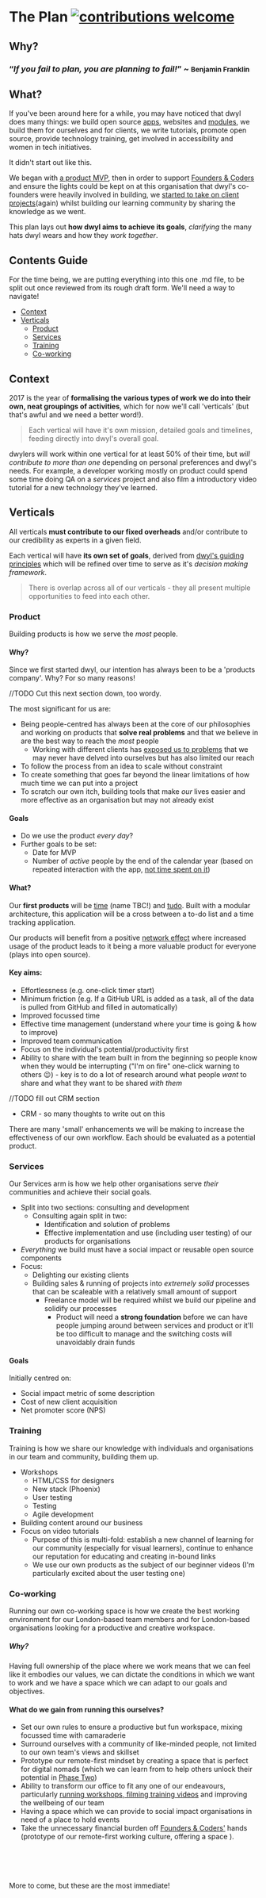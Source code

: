 # The Plan [![contributions welcome](https://img.shields.io/badge/contributions-welcome-brightgreen.svg?style=flat)](https://github.com/dwyl/phase-two/issues)


## Why?

### “_If you fail to plan, you are planning to fail!_” ~ <small>Benjamin Franklin</small>


## What?

If you've been around here for a while, you may have noticed that dwyl does many things:
we build open source [apps](https://github.com/dwyl/time), websites and [modules](https://github.com/dwyl/hapi-auth-jwt2),
we build them for ourselves and for clients, we write tutorials, promote open source,
provide technology training, get involved in accessibility and women in tech initiatives.

It didn't start out like this.

We began with [a product MVP](https://github.com/dwyl/time),
then in order to support [Founders & Coders](foundersandcoders.com) and ensure the lights
could be kept on at this organisation that dwyl's co-founders were heavily involved
in building, we [started to take on client projects](https://github.com/dwyl/ateam-proposal)(again)
whilst building our learning community by sharing the knowledge as we went.

This plan lays out **how dwyl aims to achieve its goals**, _clarifying_ the many hats
dwyl wears and how they _work together_.

## Contents Guide
For the time being, we are putting everything into this one .md file, to be split
out once reviewed from its rough draft form. We'll need a way to navigate!
+ [Context](#context)
+ [Verticals](#verticals)
  + [Product](#product)
  + [Services](#services)
  + [Training](#training)
  + [Co-working](#co-working)


## Context
2017 is the year of **formalising the various types of work we do into their
own, neat groupings of activities**, which for now we'll call 'verticals' (but that's
awful and we need a better word!).

> Each vertical will have it's own mission, detailed goals and timelines,
feeding directly into dwyl's overall goal.

dwylers will work within one vertical for at least 50% of their time, but _will
contribute to more than one_ depending on personal preferences and dwyl's needs.
For example, a developer working mostly on product could spend some time doing QA
on a _services_ project and also film a introductory video tutorial for a new technology they've learned.

## Verticals
All verticals **must contribute to our fixed overheads** and/or contribute to our
credibility as experts in a given field.

Each vertical will have **its own set of goals**, derived from [dwyl's guiding principles](github.com/dwyl/phase-two#guiding-principles)
which will be refined over time to serve as it's _decision making framework_.

> There is overlap across all of our verticals - they all present multiple opportunities to feed into each other.

### Product
Building products is how we serve the _most_ people.

#### Why?
Since we first started dwyl, our intention has always been to be a 'products company'. Why? For so many reasons!

//TODO Cut this next section down, too wordy.

The most significant for us are:
+ Being people-centred has always been at the core of our philosophies and
working on products that **solve real problems** and that we believe in are the best way to reach the *most* people
  + Working with different clients has [exposed us to problems](https://github.com/SafeLives) that we may never have delved into ourselves
  but has also limited our reach
+ To follow the process from an idea to scale without constraint
+ To create something that goes far beyond the linear limitations of how much
time we can put into a project
+ To scratch our own itch, building tools that make *our* lives easier and more
effective as an organisation but may not already exist

#### Goals
+ Do we use the product _every day_?
+ Further goals to be set:
  + Date for MVP
  + Number of _active_ people by the end of the calendar year (based on repeated interaction with the app, [not time spent on it](https://github.com/dwyl/hq/issues/149#issuecomment-269154087))

#### What?
Our **first products** will be [time](github.com/dwyl/time) (name TBC!) and [tudo](github.com/dwyl/tudo).
Built with a modular architecture, this application will be a cross between a
to-do list and a time tracking application.

Our products will benefit from a positive [network effect](https://medium.com/evergreen-business-weekly/the-power-of-network-effects-why-they-make-such-valuable-companies-and-how-to-harness-them-5d3fbc3659f8#.6w6z2hjew) where increased usage of the product leads to it being a more valuable product for everyone (plays into open source).

#### Key aims:
+ Effortlessness (e.g. one-click timer start)
+ Minimum friction (e.g. If a GitHub URL is added as a task, all of the data is pulled from GitHub and filled in automatically)
+ Improved focussed time
+ Effective time management (understand where your time is going & how to improve)
+ Improved team communication
+ Focus on the individual's potential/productivity first
+ Ability to share with the team built in from the beginning so people know
when they would be interrupting ("I'm on fire" one-click warning to others
:wink:) - key is to do a lot of research around what people _want_ to share
and what they want to be shared _with them_

//TODO fill out CRM section
+ CRM - so many thoughts to write out on this

There are many 'small' enhancements we will be making to increase the effectiveness
of our own workflow. Each should be evaluated as a potential product.


### Services

Our Services arm is how we help other organisations serve _their_ communities and achieve their social goals.


+ Split into two sections: consulting and development
  + Consulting again split in two:
    + Identification and solution of problems
    + Effective implementation and use (including user testing)
    of our products for organisations
+ _Everything_ we build must have a social impact or reusable open source components
+ Focus:
  + Delighting our existing clients
  + Building sales & running of projects into _extremely solid_ processes that
  can be scaleable with a relatively small amount of support
    + Freelance model will be required whilst we build our pipeline and
    solidify our processes
      + Product will need a **strong foundation** before we can have people
      jumping around between services and product or it'll be too difficult to
      manage and the switching costs will unavoidably drain funds


#### Goals
Initially centred on:
+ Social impact metric of some description
+ Cost of new client acquisition
+ Net promoter score (NPS)

### Training

Training is how we share our knowledge with individuals and organisations in our team and community, building them up.

+ Workshops
  + HTML/CSS for designers
  + New stack (Phoenix)
  + User testing
  + Testing
  + Agile development
+ Building content around our business
+ Focus on video tutorials
  + Purpose of this is multi-fold: establish a new channel of learning for our
  community (especially for visual learners), continue to enhance our
  reputation for educating and creating in-bound links
  + We use our own products as the subject of our beginner videos (I'm particularly excited about the user testing one)




### Co-working

Running our own co-working space is how we create the best working environment
for our London-based team members and for London-based organisations looking
for a productive and creative workspace.

##### Why?
Having full ownership of the place where we work means that we can feel like
it embodies our values, we can dictate the conditions in which we want to work
and we have a space which we can adapt to our goals and objectives.

#### What do we gain from running this ourselves?
+ Set our own rules to ensure a productive but fun workspace, mixing focussed
time with camaraderie
+ Surround ourselves with a community of like-minded people, not limited to our
own team's views and skillset
+ Prototype our remote-first mindset by creating a space that is perfect for
digital nomads (which we can learn from to help others unlock their potential in
[Phase Two](../phase-two-goal.md))
+ Ability to transform our office to fit any one of our endeavours, particularly
[running workshops, filming training videos](#training) and improving the wellbeing
of our team
+ Having a space which we can provide to social impact organisations in need of
a place to hold events
+ Take the unnecessary financial burden off [Founders & Coders'](http://www.foundersandcoders.com/) hands
 (prototype of our remote-first working culture, offering a space ).



<br/>
<br/>
<br/>
<br/>
More to come, but these are the most immediate!
